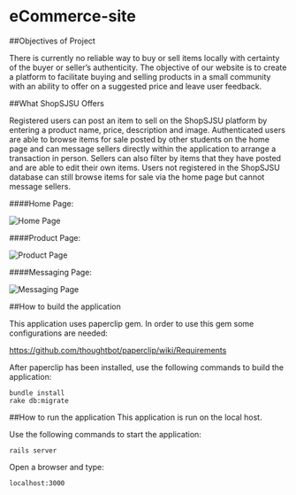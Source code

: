 # eCommerce-site

##Objectives of Project

There is currently no reliable way to buy or sell items locally with certainty of the buyer or seller’s authenticity. The objective of our website is to create a platform to facilitate buying and selling products in a small community with an ability to offer on a suggested price and leave user feedback.

##What ShopSJSU Offers

Registered users can post an item to sell on the ShopSJSU platform by entering a product name, price, description and image. Authenticated users are able to browse items for sale posted by other students on the home page and can message sellers directly within the application to arrange a transaction in person. Sellers can also filter by items that they have posted and are able to edit their own items. Users not registered in the ShopSJSU database can still browse items for sale via the home page but cannot message sellers.


####Home Page:

![Home Page](https://i.imgur.com/gXteTLn.png)

####Product Page:

![Product Page](https://i.imgur.com/78HmK4S.png)

####Messaging Page:

![Messaging Page](https://i.imgur.com/UrD5WdZ.png)

##How to build the application

This application uses paperclip gem. In order to use this gem some configurations are needed:

https://github.com/thoughtbot/paperclip/wiki/Requirements

After paperclip has been installed, use the following commands to build the application:

    bundle install
    rake db:migrate


##How to run the application
This application is run on the local host. 

Use the following commands to start the application:

    rails server

Open a browser and type:

    localhost:3000
